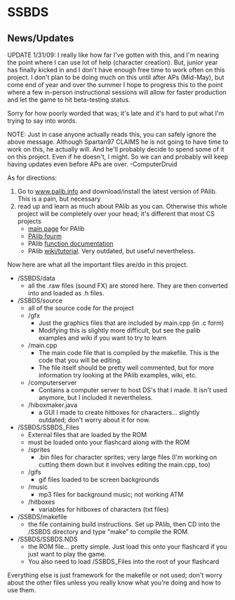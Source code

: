 SSBDS
=====

News/Updates
------------

UPDATE 1/31/09: I really like how far I've gotten with this, and I'm nearing the point where I can use lot of help (character creation). But, junior year has finally kicked in and I don't have enough free time to work often on this project. I don't plan to be doing much on this until after APs (Mid-May), but come end of year and over the summer I hope to progress this to the point where a few in-person instructional sessions will allow for faster production and let the game to hit beta-testing status.

Sorry for how poorly worded that was; it's late and it's hard to put what I'm trying to say into words.

NOTE: Just in case anyone actually reads this, you can safely ignore the above message. Although Spartan97 CLAIMS he is not going to have time to work on this, he actually will. And he'll probably decide to spend some of it on this project. Even if he doesn't, I might. So we can and probably will keep having updates even before APs are over. 
-ComputerDruid

As for directions:

1. Go to www.palib.info and download/install the latest version of PAlib. This is a pain, but necessary
2. read up and learn as much about PAlib as you can. Otherwise this whole project will be completely over your head; it's different that most CS projects
	- [main page][main] for PAlib
	- [PAlib fourm][forum]
	- PAlib [function documentation][docs]
	- PAlib [wiki/tutorial][tutorial]. Very outdated, but useful nevertheless.

[main]:     http://forum.palib.info/ "PALib Main Page" 
[forum]:    http://forum.palib.info/index.php?action=forum "PALib Forum"
[docs]:     http://palib.info/Doc/PAlibDoc%20Eng/modules.html "PALib Function Documentation"
[tutorial]: http://www.palib.info/wiki/doku.php "PALib Tutorial/Wiki"

Now here are what all the important files are/do in this project.

- /SSBDS/data
	- all the .raw files (sound FX) are stored here. They are then converted into and loaded as .h files.
- /SSBDS/source
	- all of the source code for the project
	- /gfx
		- Just the graphics files that are included by main.cpp (in .c form)
		- Modifying this is slightly more difficult, but see the palib examples and wiki if you want to try to learn
	- /main.cpp
		- The main code file that is compiled by the makefile. This is the code that you will be editing. 
		- The file itself should be pretty well commented, but for more information try looking at the PAlib examples, wiki, etc.
	- /computerserver
		- Contains a computer server to host DS's that I made. It isn't used anymore, but I included it nevertheless.
	- /hiboxmaker.java
		- a GUI I made to create hitboxes for characters... slightly outdated; don't worry about it for now.
- /SSBDS/SSBDS_Files
	- External files that are loaded by the ROM
	- must be loaded onto your flashcard along with the ROM
	- /sprites
		- .bin files for character sprites; very large files (I'm working on cutting them down but it involves editing the main.cpp, too)
	- /gifs
		- gif files loaded to be screen backgrounds
	- /music
		- mp3 files for background music; not working ATM
	- /hitboxes
		- variables for hitboxes of characters (txt files) 
- /SSBDS/makefile
	- the file containing build instructions. Set up PAlib, then CD into the /SSBDS directory and type "make" to compile the ROM.
- /SSBDS/SSBDS.NDS
	- the ROM file... pretty simple. Just load this onto your flashcard if you just want to play the game.
	- You also need to load /SSBDS_Files into the root of your flashcard

Everything else is just framework for the makefile or not used; don't worry about the other files unless you really know what you're doing and how to use them.
